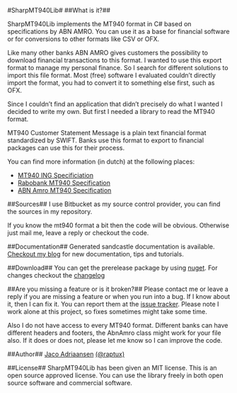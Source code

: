 #SharpMT940Lib#
##What is it?##

SharpMT940Lib implements the MT940 format in C# based on specifications by ABN AMRO. You can use it as a base for financial software or for conversions to other formats like CSV or OFX.

Like many other banks ABN AMRO gives customers the possibility to download financial transactions to this format. I wanted to use this export format to manage my personal finance. So I search for different solutions to import this file format. Most (free) software I evaluated couldn’t directly import the format, you had to convert it to something else first, such as OFX.

Since I couldn’t find an application that didn’t precisely do what I wanted I decided to write my own. But first I needed a library to read the MT940 format.

MT940 Customer Statement Message is a plain text financial format standardized by SWIFT. Banks use this format to export to financial packages can use this for their process.

You can find more information (in dutch) at the following places:

* [MT940 ING Specificiation](http://www.ing.nl/Images/MT940_Technische_handleiding_%20tcm7-69020.pdf)
* [Rabobank MT940 Specification](http://www.rabobank.nl/images/toelichting_op_swift_mt-940_juli_2008_%2029131642.pdf)
* [ABN Amro MT940 Specification](http://www.abnamro.nl/nl/images/Generiek/PDFs/020_Zakelijk/03_%20OfficeNet/Formatenboek_%20MT94_%%2028nederlands%%2029.pdf)

##Sources##
I use Bitbucket as my source control provider, you can find the sources in my repository.

If you know the mt940 format a bit then the code will be obvious. Otherwise just mail me, leave a reply or checkout the code.

##Documentation##
Generated sandcastle documentation is available. [Checkout my blog](http://www.raptorious.nl/) for new documentation, tips and tutorials.

##Download##
You can get the prerelease package by using [nuget](https://www.nuget.org/packages/Raptorious.Finance.Swift.Mt940/). For changes checkout the [changelog](http://rptx.nl/mt940-changelog)

##Are you missing a feature or is it broken?##
Please contact me or leave a reply if you are missing a feature or when you run into a bug. If I know about it, then I can fix it. You can report them at the [issue tracker](https://bitbucket.org/raptux/sharpmt940lib/issues). Please note I work alone at this project, so fixes sometimes might take some time.

Also I do not have access to every MT940 format. Different banks can have different headers and footers, the AbnAmro class might work for your file also. If it does or does not, please let me know so I can improve the code.

##Author##
[Jaco Adriaansen](http://adriaansen.org/) [(@raptux)](https://twitter.com/raptux)

##License##
SharpMT940Lib has been given an MIT license. This is an open source approved license. You can use the library freely in both open source software and commercial software.